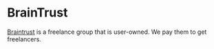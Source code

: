 # BrainTrust

[Braintrust](https://www.usebraintrust.com) is a freelance group that is user-owned. We pay them to get freelancers.&#x20;

